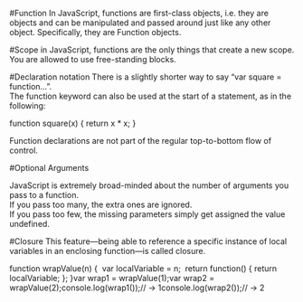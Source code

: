 #Function
In JavaScript, functions are first-class objects, i.e. they are objects and can be manipulated and passed around just like any other object. 
Specifically, they are Function objects.

#Scope
in JavaScript, functions are the only things that create a new scope. You are allowed to use free-standing blocks.

#Declaration notation
There is a slightly shorter way to say “var square = function…”.                                                                          
The function keyword can also be used at the start of a statement, as in the following:

function square(x) {
  return x * x;
}

Function declarations are not part of the regular top-to-bottom flow of control.

#Optional Arguments

JavaScript is extremely broad-minded about the number of arguments you pass to a function.                                                
If you pass too many, the extra ones are ignored.                                                                                         
If you pass too few, the missing parameters simply get assigned the value undefined.

#Closure
This feature—being able to reference a specific instance of local variables in an enclosing function—is called closure.

function wrapValue(n) 
{  
    var localVariable = n;  
    return function() 
    { return localVariable; };
    }var wrap1 = wrapValue(1);var wrap2 = wrapValue(2);console.log(wrap1());// → 1console.log(wrap2());// → 2
